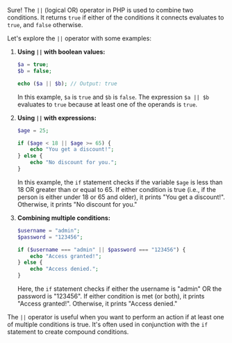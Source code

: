 Sure! The `||` (logical OR) operator in PHP is used to combine two conditions. It returns `true` if either of the conditions it connects evaluates to `true`, and `false` otherwise.

Let's explore the `||` operator with some examples:

1. **Using `||` with boolean values:**
   ```php
   $a = true;
   $b = false;
   
   echo ($a || $b); // Output: true
   ```

   In this example, `$a` is `true` and `$b` is `false`. The expression `$a || $b` evaluates to `true` because at least one of the operands is `true`.

2. **Using `||` with expressions:**
   ```php
   $age = 25;
   
   if ($age < 18 || $age >= 65) {
       echo "You get a discount!";
   } else {
       echo "No discount for you.";
   }
   ```

   In this example, the `if` statement checks if the variable `$age` is less than 18 OR greater than or equal to 65. If either condition is true (i.e., if the person is either under 18 or 65 and older), it prints "You get a discount!". Otherwise, it prints "No discount for you."

3. **Combining multiple conditions:**
   ```php
   $username = "admin";
   $password = "123456";
   
   if ($username === "admin" || $password === "123456") {
       echo "Access granted!";
   } else {
       echo "Access denied.";
   }
   ```

   Here, the `if` statement checks if either the username is "admin" OR the password is "123456". If either condition is met (or both), it prints "Access granted!". Otherwise, it prints "Access denied."

The `||` operator is useful when you want to perform an action if at least one of multiple conditions is true. It's often used in conjunction with the `if` statement to create compound conditions.